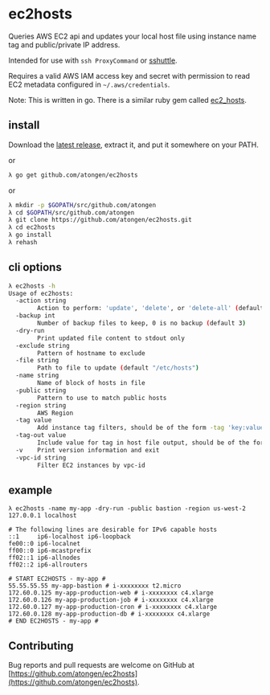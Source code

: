 # ec2hosts

Queries AWS EC2 api and updates your local host file using instance name tag and public/private IP address.

Intended for use with `ssh ProxyCommand` or [sshuttle](https://github.com/sshuttle/sshuttle).

Requires a valid AWS IAM access key and secret with permission to read EC2 metadata configured in `~/.aws/credentials`.

Note: This is written in go. There is a similar ruby gem called [ec2_hosts](https://github.com/atongen/ec2_hosts).

## install

Download the [latest release](https://github.com/atongen/ec2hosts/releases), extract it,
and put it somewhere on your PATH.

or

```sh
λ go get github.com/atongen/ec2hosts
```

or

```sh
λ mkdir -p $GOPATH/src/github.com/atongen
λ cd $GOPATH/src/github.com/atongen
λ git clone https://github.com/atongen/ec2hosts.git
λ cd ec2hosts
λ go install
λ rehash
```

## cli options

```sh
λ ec2hosts -h
Usage of ec2hosts:
  -action string
    	Action to perform: 'update', 'delete', or 'delete-all' (default "update")
  -backup int
    	Number of backup files to keep, 0 is no backup (default 3)
  -dry-run
    	Print updated file content to stdout only
  -exclude string
    	Pattern of hostname to exclude
  -file string
    	Path to file to update (default "/etc/hosts")
  -name string
    	Name of block of hosts in file
  -public string
    	Pattern to use to match public hosts
  -region string
    	AWS Region
  -tag value
    	Add instance tag filters, should be of the form -tag 'key:value'
  -tag-out value
    	Include value for tag in host file output, should be of the form -tag 'key'
  -v	Print version information and exit
  -vpc-id string
    	Filter EC2 instances by vpc-id
```

## example

```
λ ec2hosts -name my-app -dry-run -public bastion -region us-west-2
127.0.0.1 localhost

# The following lines are desirable for IPv6 capable hosts
::1     ip6-localhost ip6-loopback
fe00::0 ip6-localnet
ff00::0 ip6-mcastprefix
ff02::1 ip6-allnodes
ff02::2 ip6-allrouters

# START EC2HOSTS - my-app #
55.55.55.55 my-app-bastion # i-xxxxxxxx t2.micro
172.60.0.125 my-app-production-web # i-xxxxxxxx c4.xlarge
172.60.0.126 my-app-production-job # i-xxxxxxxx c4.xlarge
172.60.0.127 my-app-production-cron # i-xxxxxxxx c4.xlarge
172.60.0.128 my-app-production-db # i-xxxxxxxx c4.xlarge
# END EC2HOSTS - my-app #
```

## Contributing

Bug reports and pull requests are welcome on GitHub at [https://github.com/atongen/ec2hosts](https://github.com/atongen/ec2hosts).
